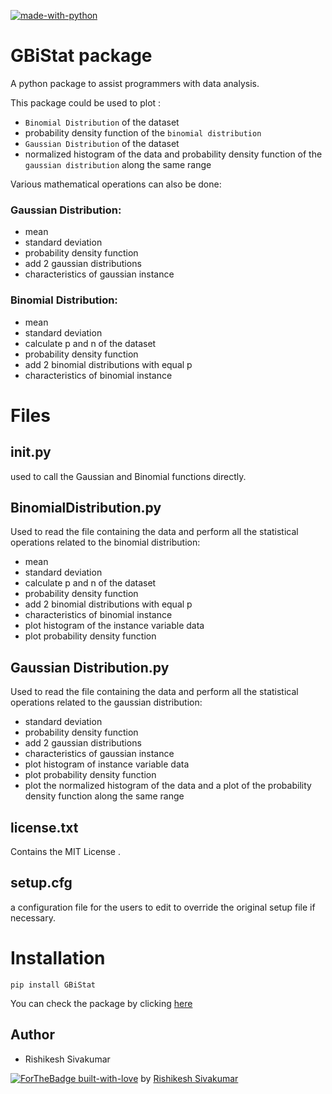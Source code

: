  [![made-with-python](https://img.shields.io/badge/Made%20with-Python-1f425f.svg)](https://www.python.org/)

# GBiStat package

A python package to assist programmers with data analysis.

This package could be used to plot :
* `Binomial Distribution` of the dataset
* probability density function of the `binomial distribution` 
* `Gaussian Distribution` of the dataset
* normalized histogram of the data and probability density function of the `gaussian distribution` along the same range


Various mathematical operations can also be done:

### Gaussian Distribution:
* mean
* standard deviation
* probability density function
* add 2 gaussian distributions 
* characteristics of gaussian instance

### Binomial Distribution:
* mean
* standard deviation
* calculate p and n of the dataset
* probability density function
* add 2 binomial distributions with equal p
* characteristics of binomial instance


# Files

## __init__.py

used to call the Gaussian and Binomial functions directly.

## BinomialDistribution.py

Used to read the file containing the data and perform all the statistical operations related to the binomial distribution:
* mean
* standard deviation
* calculate p and n of the dataset
* probability density function
* add 2 binomial distributions with equal p
* characteristics of binomial instance
* plot histogram of the instance variable data 
* plot probability density function

## Gaussian Distribution.py

Used to read the file containing the data and perform all the statistical operations related to the gaussian distribution:
* standard deviation
* probability density function
* add 2 gaussian distributions 
* characteristics of gaussian instance
* plot histogram of instance variable data
* plot probability density function
* plot the normalized histogram of the data and a plot of the probability density function along the same range

## license.txt

Contains the MIT License .

## setup.cfg

a configuration file for the users to edit to override the original setup file if necessary.


# Installation

```
pip install GBiStat
```
You can check the package by clicking <a href="https://pypi.org/project/GBiStat/">here</a>

## Author
* Rishikesh Sivakumar

[![ForTheBadge built-with-love](http://ForTheBadge.com/images/badges/built-with-love.svg)](https://GitHub.com/Naereen/) by [Rishikesh Sivakumar](https://www.linkedin.com/in/rishikesh-sivakumar-1a166a18b/)


